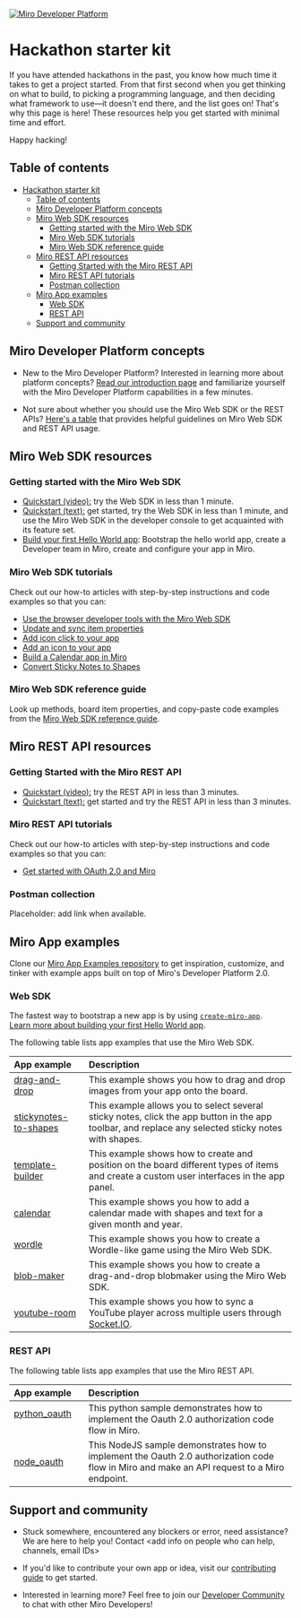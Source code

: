 [<img src="https://github.com/miroapp/.github/blob/main/profile/banner.png" alt="Miro Developer Platform" />](https://miro.com/api/)
# Hackathon starter kit

If you have attended hackathons in the past, you know how much time it takes to get a project started. From that first second when you get thinking on what to build, to picking a programming language, and then deciding what framework to use&mdash;it doesn't end there, and the list goes on! That's why this page is here! These resources help you get started with minimal time and effort. 

Happy hacking!

## Table of contents

- [Hackathon starter kit](#hackathon-starter-kit)
  - [Table of contents](#table-of-contents)
  - [Miro Developer Platform concepts](#miro-developer-platform-concepts)
  - [Miro Web SDK resources](#miro-web-sdk-resources)
    - [Getting started with the Miro Web SDK](#getting-started-with-the-miro-web-sdk)
    - [Miro Web SDK tutorials](#miro-web-sdk-tutorials)
    - [Miro Web SDK reference guide](#miro-web-sdk-reference-guide)
  - [Miro REST API resources](#miro-rest-api-resources)
    - [Getting Started with the Miro REST API](#getting-started-with-the-miro-rest-api)
    - [Miro REST API tutorials](#miro-rest-api-tutorials)
    - [Postman collection](#postman-collection)
  - [Miro App examples](#miro-app-examples)
    - [Web SDK](#web-sdk)
    - [REST API](#rest-api)
  - [Support and community](#support-and-community)

## Miro Developer Platform concepts

- New to the Miro Developer Platform? Interested in learning more about platform concepts? [Read our introduction page](https://beta.developers.miro.com/docs/introduction) and familiarize yourself with the Miro Developer Platform capabilities in a few minutes. 

- Not sure about whether you should use the Miro Web SDK or the REST APIs? [Here's a table](https://beta.developers.miro.com/docs/miro-web-sdk-vs-rest-apis) that provides helpful guidelines on Miro Web SDK and REST API usage.

## Miro Web SDK resources

### Getting started with the Miro Web SDK

- [Quickstart (video):](https://beta.developers.miro.com/docs/try-out-the-web-sdk-in-less-than-1-minute) try the Web SDK in less than 1 minute.
- [Quickstart (text):](https://beta.developers.miro.com/docs/try-out-the-web-sdk) get started, try the Web SDK in less than 1 minute, and use the Miro Web SDK in the developer console to get acquainted with its feature set.
- [Build your first Hello World app](https://beta.developers.miro.com/docs/build-your-first-hello-world-app): Bootstrap the hello world app, create a Developer team in Miro, create and configure your app in Miro.

### Miro Web SDK tutorials

Check out our how-to articles with step-by-step instructions and code examples so that you can:  

- [Use the browser developer tools with the Miro Web SDK](https://beta.developers.miro.com/docs/use-the-developer-tools-with-the-miro-web-sdk)
- [Update and sync item properties](https://beta.developers.miro.com/docs/update-and-sync-item-properties)
- [Add icon click to your app](https://beta.developers.miro.com/docs/add-icon-click-to-your-app)
- [Add an icon to your app](https://beta.developers.miro.com/docs/add-a-logo-to-your-app)
- [Build a Calendar app in Miro](https://beta.developers.miro.com/docs/building-a-calendar-app-in-miro)
- [Convert Sticky Notes to Shapes](https://beta.developers.miro.com/docs/converting-sticky-notes-to-shapes)


### Miro Web SDK reference guide

Look up methods, board item properties, and copy-paste code examples from the [Miro Web SDK reference guide](https://beta.developers.miro.com/docs/web-sdk-reference). 

## Miro REST API resources

### Getting Started with the Miro REST API

- [Quickstart (video):](https://beta.developers.miro.com/docs/try-out-the-rest-api-in-less-than-3-minutes) try the REST API in less than 3 minutes.
- [Quickstart (text):](https://beta.developers.miro.com/docs/build-your-first-hello-world-app-1) get started and try the REST API in less than 3 minutes.

### Miro REST API tutorials

Check out our how-to articles with step-by-step instructions and code examples so that you can:  

- [Get started with OAuth 2.0 and Miro](https://beta.developers.miro.com/docs/getting-started-with-oauth)

### Postman collection

Placeholder: add link when available.
    
## Miro App examples

Clone our [Miro App Examples repository](https://github.com/miroapp/app-examples) to get inspiration, customize, and tinker with example apps built on top of Miro's Developer Platform 2.0.

### Web SDK

The fastest way to bootstrap a new app is by using [`create-miro-app`](https://www.npmjs.com/package/create-miro-app).<br />
[Learn more about building your first Hello World app](https://beta.developers.miro.com/docs/build-your-first-hello-world-app).

The following table lists app examples that use the Miro Web SDK. 

|                   App example                                      | Description                                                                                                                                        |
| :------------------------------------------------------- | :-------------------------------------------------------------------------------------------------------------------------------------------------- |
| [drag-and-drop](https://github.com/miroapp/app-examples/blob/beta/examples/drag-and-drop)                 | This example shows you how to drag and drop images from your app onto the board.                                                                    |
| [stickynotes-to-shapes](https://github.com/miroapp/app-examples/blob/beta/examples/stickynotes-to-shapes) | This example allows you to select several sticky notes, click the app button in the app toolbar, and replace any selected sticky notes with shapes.      |
| [template-builder](https://github.com/miroapp/app-examples/blob/beta/examples/template-builder)           | This example shows how to create and position on the board different types of items and create a custom user interfaces in the app panel. |
| [calendar](https://github.com/miroapp/app-examples/blob/beta/examples/calendar)                           | This example shows you how to add a calendar made with shapes and text for a given month and year.                                                 |
| [wordle](https://github.com/miroapp/app-examples/blob/beta/examples/wordle)                               | This example shows you how to create a Wordle-like game using the Miro Web SDK.                                                                      |
| [blob-maker](https://github.com/miroapp/app-examples/blob/beta/examples/blob-maker)                       | This example shows you how to create a drag-and-drop blobmaker using the Miro Web SDK.                                                               |
| [youtube-room](https://github.com/miroapp/app-examples/blob/beta/examples/youtube-room)                   | This example shows you how to sync a YouTube player across multiple users through [Socket.IO](https://socket.io/).                                                       |


### REST API

The following table lists app examples that use the Miro REST API. 


|                   App example                                      | Description                                                                                                                                        |
| :------------------------------------------------------- | :-------------------------------------------------------------------------------------------------------------------------------------------------- |
| [python_oauth](https://github.com/miroapp/app-examples/blob/beta/examples/oauth/python) &nbsp;&nbsp;&nbsp;&nbsp;&nbsp;&nbsp;&nbsp;&nbsp;&nbsp;&nbsp;&nbsp;&nbsp;| This python sample demonstrates how to implement the Oauth 2.0 authorization code flow in Miro.                                            |
| [node_oauth](https://github.com/miroapp/app-examples/blob/beta/examples/oauth/node)     | This NodeJS sample demonstrates how to implement the Oauth 2.0 authorization code flow in Miro and make an API request to a Miro endpoint. |

## Support and community

- Stuck somewhere, encountered any blockers or error, need assistance? We are here to help you! <add timings if needed here> Contact <add info on people who can help, channels, email IDs> 

- If you'd like to contribute your own app or idea, visit our [contributing guide](https://github.com/miroapp/app-examples/blob/beta/CONTRIBUTING.md) to get started.

- Interested in learning more? Feel free to join our [Developer Community](https://bit.ly/miro-developers) to chat with other Miro Developers!
